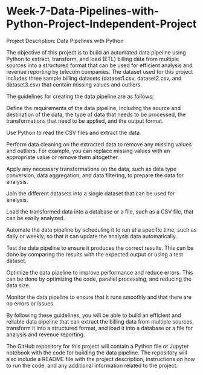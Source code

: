 # Week-7-Data-Pipelines-with-Python-Project-Independent-Project

Project Description: Data Pipelines with Python

The objective of this project is to build an automated data pipeline using Python to extract, transform, and load (ETL) billing data from multiple sources into a structured format that can be used for efficient analysis and revenue reporting by telecom companies. The dataset used for this project includes three sample billing datasets (dataset1.csv, dataset2.csv, and dataset3.csv) that contain missing values and outliers.

The guidelines for creating the data pipeline are as follows:

Define the requirements of the data pipeline, including the source and destination of the data, the type of data that needs to be processed, the transformations that need to be applied, and the output format.

Use Python to read the CSV files and extract the data.

Perform data cleaning on the extracted data to remove any missing values and outliers. For example, you can replace missing values with an appropriate value or remove them altogether.

Apply any necessary transformations on the data, such as data type conversion, data aggregation, and data filtering, to prepare the data for analysis.

Join the different datasets into a single dataset that can be used for analysis.

Load the transformed data into a database or a file, such as a CSV file, that can be easily analyzed.

Automate the data pipeline by scheduling it to run at a specific time, such as daily or weekly, so that it can update the analysis data automatically.

Test the data pipeline to ensure it produces the correct results. This can be done by comparing the results with the expected output or using a test dataset.

Optimize the data pipeline to improve performance and reduce errors. This can be done by optimizing the code, parallel processing, and reducing the data size.

Monitor the data pipeline to ensure that it runs smoothly and that there are no errors or issues.

By following these guidelines, you will be able to build an efficient and reliable data pipeline that can extract the billing data from multiple sources, transform it into a structured format, and load it into a database or a file for analysis and revenue reporting.

The GitHub repository for this project will contain a Python file or Jupyter notebook with the code for building the data pipeline. The repository will also include a README file with the project description, instructions on how to run the code, and any additional information related to the project.
